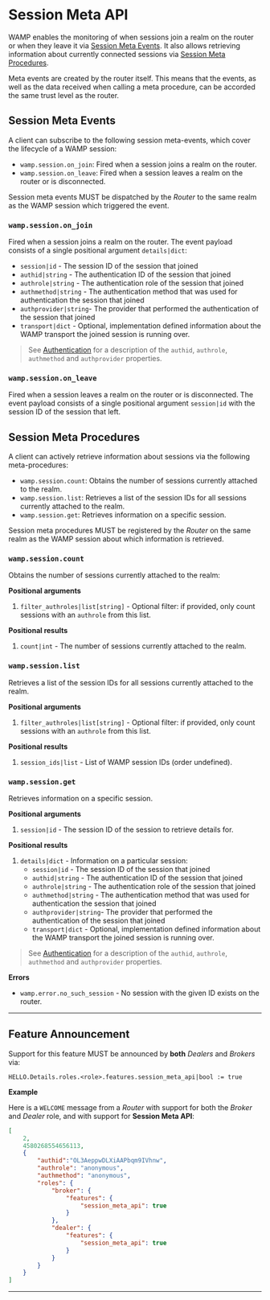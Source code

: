 # Session Meta API

WAMP enables the monitoring of when sessions join a realm on the router or when they leave it via
[Session Meta Events](#session-meta-events). It also allows retrieving information about currently connected sessions via [Session Meta Procedures](#session-meta-procedures).

Meta events are created by the router itself. This means that the events, as well as the data received when calling a meta procedure, can be accorded the same trust level as the router.


## Session Meta Events

A client can subscribe to the following session meta-events, which cover the lifecycle of a WAMP session:

* `wamp.session.on_join`: Fired when a session joins a realm on the router.
* `wamp.session.on_leave`: Fired when a session leaves a realm on the router or is disconnected.

Session meta events MUST be dispatched by the *Router* to the same realm as the WAMP session which triggered the event.

### `wamp.session.on_join`

Fired when a session joins a realm on the router. The event payload consists of a single positional argument `details|dict`:

* `session|id` - The session ID of the session that joined
* `authid|string` - The authentication ID of the session that joined
* `authrole|string` - The authentication role of the session that joined
* `authmethod|string` - The authentication method that was used for authentication the session that joined
* `authprovider|string`- The provider that performed the authentication of the session that joined
* `transport|dict` - Optional, implementation defined information about the WAMP transport the joined session is running over.

> See [Authentication](authentication.md) for a description of the `authid`, `authrole`, `authmethod` and `authprovider` properties.

### `wamp.session.on_leave`

Fired when a session leaves a realm on the router or is disconnected. The event payload consists of a single positional argument `session|id` with the session ID of the session that left.


## Session Meta Procedures

A client can actively retrieve information about sessions via the following meta-procedures:

* `wamp.session.count`: Obtains the number of sessions currently attached to the realm.
* `wamp.session.list`: Retrieves a list of the session IDs for all sessions currently attached to the realm.
* `wamp.session.get`: Retrieves information on a specific session.

Session meta procedures MUST be registered by the *Router* on the same realm as the WAMP session about which information is retrieved.

### `wamp.session.count`

Obtains the number of sessions currently attached to the realm:

**Positional arguments**
1. `filter_authroles|list[string]` - Optional filter: if provided, only count sessions with an `authrole` from this list.

**Positional results**
1. `count|int` - The number of sessions currently attached to the realm.


### `wamp.session.list`

Retrieves a list of the session IDs for all sessions currently attached to the realm.

**Positional arguments**
1. `filter_authroles|list[string]` - Optional filter: if provided, only count sessions with an `authrole` from this list.

**Positional results**
1. `session_ids|list` - List of WAMP session IDs (order undefined).


### `wamp.session.get`

Retrieves information on a specific session.

**Positional arguments**
1. `session|id` - The session ID of the session to retrieve details for.

**Positional results**
1. `details|dict` - Information on a particular session:
    * `session|id` - The session ID of the session that joined
    * `authid|string` - The authentication ID of the session that joined
    * `authrole|string` - The authentication role of the session that joined
    * `authmethod|string` - The authentication method that was used for authentication the session that joined
    * `authprovider|string`- The provider that performed the authentication of the session that joined
    * `transport|dict` - Optional, implementation defined information about the WAMP transport the joined session is running over.

> See [Authentication](authentication.md) for a description of the `authid`, `authrole`, `authmethod` and `authprovider` properties.

**Errors**
* `wamp.error.no_such_session` - No session with the given ID exists on the router.

---

## Feature Announcement

Support for this feature MUST be announced by **both** *Dealers* and *Brokers* via:

    HELLO.Details.roles.<role>.features.session_meta_api|bool := true

**Example**

Here is a `WELCOME` message from a *Router* with support for both the *Broker* and *Dealer* role, and with support for **Session Meta API**:

```json
[
    2,
    4580268554656113,
    {
        "authid":"OL3AeppwDLXiAAPbqm9IVhnw",
        "authrole": "anonymous",
        "authmethod": "anonymous",
        "roles": {
            "broker": {
                "features": {
                    "session_meta_api": true
                }
            },
            "dealer": {
                "features": {
                    "session_meta_api": true
                }
            }
        }
    }
]
```

---
